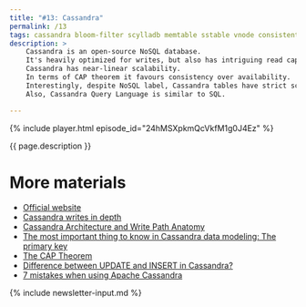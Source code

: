 ```yaml
---
title: "#13: Cassandra"
permalink: /13
tags: cassandra bloom-filter scylladb memtable sstable vnode consistent-hashing cap-theorem
description: >
    Cassandra is an open-source NoSQL database.
    It's heavily optimized for writes, but also has intriguing read capabilities.
    Cassandra has near-linear scalability.
    In terms of CAP theorem it favours consistency over availability.
    Interestingly, despite NoSQL label, Cassandra tables have strict schema.
    Also, Cassandra Query Language is similar to SQL.

---
```


{% include player.html episode_id="24hMSXpkmQcVkfM1g0J4Ez" %}

{{ page.description }}

# More materials

* [Official website](https://cassandra.apache.org/)
* [Cassandra writes in depth](https://blog.softwaremill.com/cassandra-writes-in-depth-6ea8d7581eb)
* [Cassandra Architecture and Write Path Anatomy](https://medium.com/jorgeacetozi/cassandra-architecture-and-write-path-anatomy-51e339bcfe0c)
* [The most important thing to know in Cassandra data modeling: The primary key](https://www.datastax.com/blog/2016/02/most-important-thing-know-cassandra-data-modeling-primary-key)
* [The CAP Theorem](https://teddyma.gitbooks.io/learncassandra/content/about/the_cap_theorem.html)
* [Difference between UPDATE and INSERT in Cassandra?](https://stackoverflow.com/questions/16532227/difference-between-update-and-insert-in-cassandra)
* [7 mistakes when using Apache Cassandra](https://blog.softwaremill.com/7-mistakes-when-using-apache-cassandra-51d2cf6df519)

{% include newsletter-input.md %}
